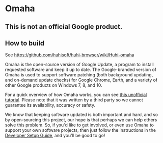 # Omaha

## This is not an official Google product. ##
## How to build ##
See https://github.com/huhisoft/huhi-browser/wiki/Huhi-omaha

Omaha is the open-source version of Google Update, a program to install requested software and keep it up to date.  The Google-branded version of Omaha is used to support software patching (both background updating, and on-demand update checks) for Google Chrome, Earth, and a variety of other Google products on Windows 7, 8, and 10.

For a quick overview of how Omaha works, you can see [this unofficial tutorial](https://fman.io/blog/google-omaha-tutorial/). Please note that it was written by a third party so we cannot guarantee its availability, accuracy or safety.

We know that keeping software updated is both important and hard, and so by open-sourcing this project, our hope is that perhaps we can help others solve this problem. So, if you'd like to get involved, or even use Omaha to support your own software projects, then just follow the instructions in the [Developer Setup Guide](https://github.com/google/omaha/blob/master/doc/DeveloperSetupGuide.md), and you'll be good to go!
